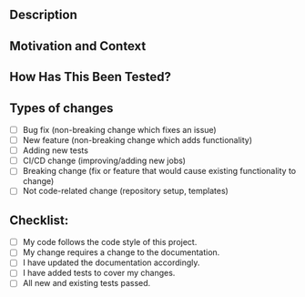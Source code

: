<!-- Provide a general summary of your changes in the Title above -->
<!-- If this is a draft: add "Draft:" to the Title. -->

## Description
<!-- Describe your changes in detail -->

## Motivation and Context
<!-- Why is this change required? What problem does it solve? -->
<!-- If it fixes an open issue, please link to the issue here. -->
<!-- If this is a draft: Explain the reasoning for it to be a draft -->
<!-- and what input you are looking for to get from your teammates -->

## How Has This Been Tested?
<!-- Please describe in detail how you tested your changes. -->
<!-- Include details of your testing environment, and the tests you ran to -->
<!-- see how your change affects other areas of the code, etc. -->

## Types of changes
<!-- What types of changes does your code introduce? Put an `x` in all the boxes that apply: -->
- [ ] Bug fix (non-breaking change which fixes an issue)
- [ ] New feature (non-breaking change which adds functionality)
- [ ] Adding new tests
- [ ] CI/CD change (improving/adding new jobs)
- [ ] Breaking change (fix or feature that would cause existing functionality to change)
- [ ] Not code-related change (repository setup, templates)

## Checklist:
<!-- Go over all the following points, and put an `x` in all the boxes that apply. -->
- [ ] My code follows the code style of this project.
- [ ] My change requires a change to the documentation.
- [ ] I have updated the documentation accordingly.
- [ ] I have added tests to cover my changes.
- [ ] All new and existing tests passed.

